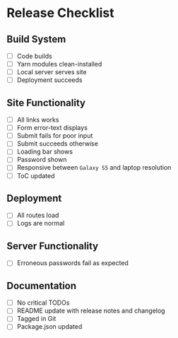 
# Release Checklist

## Build System

- [ ] Code builds
- [ ] Yarn modules clean-installed
- [ ] Local server serves site
- [ ] Deployment succeeds

## Site Functionality

- [ ] All links works
- [ ] Form error-text displays
- [ ] Submit fails for poor input
- [ ] Submit succeeds otherwise
- [ ] Loading bar shows
- [ ] Password shown
- [ ] Responsive between `Galaxy S5` and laptop resolution
- [ ] ToC updated

## Deployment

- [ ] All routes load
- [ ] Logs are normal

## Server Functionality

- [ ] Erroneous passwords fail as expected

## Documentation

- [ ] No critical TODOs
- [ ] README update with release notes and changelog
- [ ] Tagged in Git
- [ ] Package.json updated
